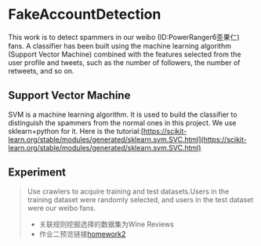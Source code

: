 # FakeAccountDetection
This work is to detect spammers in our weibo (ID:PowerRanger6歪果仁) fans. A classifier has been built using the machine learning algorithm (Support Vector Machine) combined with the features selected from the user profile and tweets, such as the number of followers, the number of retweets, and so on. 

## Support Vector Machine
SVM is a machine learning algorithm. It is used to build the classifier to distinguish the spammers from the normal ones in this project. We use sklearn+python for it. Here is the tutorial:[https://scikit-learn.org/stable/modules/generated/sklearn.svm.SVC.html](https://scikit-learn.org/stable/modules/generated/sklearn.svm.SVC.html)

## Experiment

> Use crawlers to acquire training and test datasets.Users in the training dataset were randomly selected, and users in the test dataset were our weibo fans.
> * 关联规则挖掘选择的数据集为Wine Reviews
> * 作业二预览链接[homework2](https://canlanqianyang.github.io/datamining/homework2.html "homework2")
